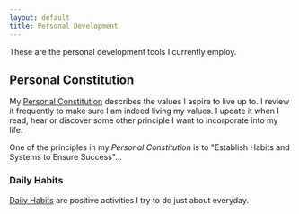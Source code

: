 ```yaml
---
layout: default
title: Personal Development
---
```


These are the personal development tools I currently employ.

## Personal Constitution

My [Personal Constitution](/personal_constitution) describes the values I aspire to live up to. I review it frequently to make sure I am indeed living my values. I update it when I read, hear or discover some other principle I want to incorporate into my life.

One of the principles in my _Personal Constitution_ is to "Establish Habits and Systems to Ensure Success"...

### Daily Habits

[Daily Habits](/daily_habits) are positive activities I try to do just about everyday.
